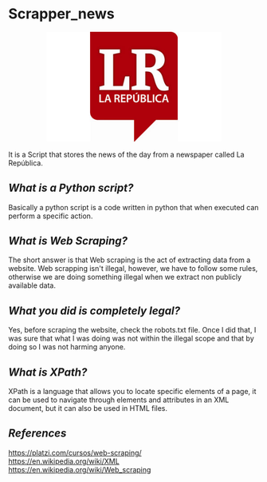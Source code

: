 # Scrapper_news
<p align="center">
  <img src="Logo_la_republica.jpg" width="350" title="hover text">
</p>
It is a Script that stores the news of the day from a newspaper called La República.

## *What is a Python script?*
Basically a python script is a code written in python that when executed can perform a specific action.
## *What is Web Scraping?*
The short answer is that Web scraping is the act of extracting data from a website. Web scrapping isn't illegal, however, we have to follow some rules, otherwise we are doing something illegal when we extract non publicly available data. 
## *What you did is completely legal?*
Yes, before scraping the website, check the robots.txt file.
Once I did that, I was sure that what I was doing was not within the illegal scope and that by doing so I was not harming anyone.
## *What is XPath?*
XPath is a language that allows you to locate specific elements of a page, it can be used to navigate through elements and attributes in an XML document, but it can also be used in HTML files.
## *References*
https://platzi.com/cursos/web-scraping/  
https://en.wikipedia.org/wiki/XML  
https://en.wikipedia.org/wiki/Web_scraping
